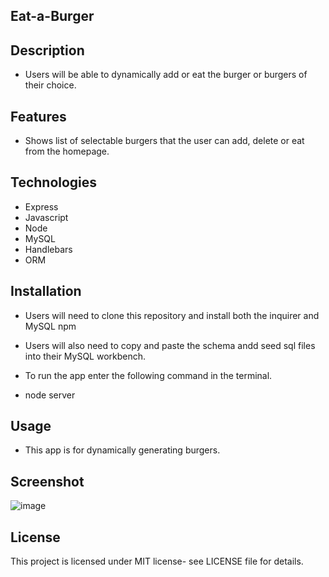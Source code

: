 ## Eat-a-Burger

## Description

- Users will be able to dynamically add or eat the burger or burgers of their choice.

## Features

- Shows list of selectable burgers that the user can add, delete or eat from the homepage.

## Technologies

- Express
- Javascript
- Node
- MySQL
- Handlebars
- ORM

## Installation

- Users will need to clone this repository and install both the inquirer and MySQL npm

- Users will also need to copy and paste the schema andd seed sql files into their MySQL workbench.

- To run the app enter the following command in the terminal.

- node server

## Usage

- This app is for dynamically generating burgers.

## Screenshot

![image](https://user-images.githubusercontent.com/71462708/109590264-acc4c280-7ad9-11eb-9e4b-8b603d1f5e2b.png)

## License

This project is licensed under MIT license- see LICENSE file for details.
